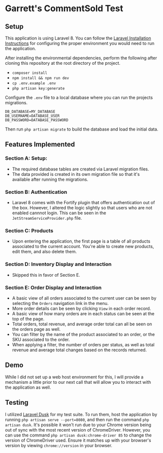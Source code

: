 # Garrett's CommentSold Test

## Setup

This application is using Laravel 8. You can follow the [Laravel Installation Instructions](https://laravel.com/docs/8.x/installation) for configuring the proper environment you would need to run the application.

After installing the environmental dependencies, perform the following after cloning this repository at the root directory of the project.

-   `composer install`
-   `npm install && npm run dev`
-   `cp .env.example .env`
-   `php artisan key:generate`

Configure the `.env` file to a local database where you can run the projects migrations.

```
DB_DATABASE=MY_DATABASE
DB_USERNAME=DATABASE_USER
DB_PASSWORD=DATABASE_PASSWORD
```

Then run `php artisan migrate` to build the database and load the initial data.

## Features Implemented

### Section A: Setup:

-   The required database tables are created via Laravel migration files.
-   The data provided is created in its own migration file so that it's available after running the migrations.

### Section B: Authentication

-   Laravel 8 comes with the Fortify plugin that offers authentication out of the box. However, I altered the logic slightly so that users who are not enabled cannnot login. This can be seen in the `JetStreamServiceProvider.php` file.

### Section C: Products

-   Upon entering the application, the first page is a table of all products associated to the current account. You're able to create new products, edit them, and also delete them.

### Section D: Inventory Display and Interaction

-   Skipped this in favor of Section E.

### Section E: Order Display and Interaction

-   A basic view of all orders associated to the current user can be seen by selecting the `Orders` navigation link in the menu.
-   More order details can be seen by clicking `View` in each order record.
-   A basic view of how many orders are in each status can be seen at the top of the page.
-   Total orders, total revenue, and average order total can all be seen on the orders page as well.
-   You can filter by the name of the product associated to an order, or the SKU associated to the order.
-   When applying a filter, the number of orders per status, as well as total revenue and average total changes based on the records returned.

## Demo

While I did not set up a web host environment for this, I will provide a mechanism a little prior to our next call that will allow you to interact with the application as well.

## Testing

I utilized [Laravel Dusk](https://laravel.com/docs/8.x/dusk) for my test suite. To run them, host the application by running `php artisan serve --port=8080`, and then run the command `php artisan dusk`.
It's possible it won't run due to your Chrome version being out of sync with the most recent version of ChromeDriver. However, you can use the command `php artisan dusk:chrome-driver 85` to change the version
of ChromeDriver used. Ensure it matches up with your browser's version by viewing `chrome://version` in your browser.
